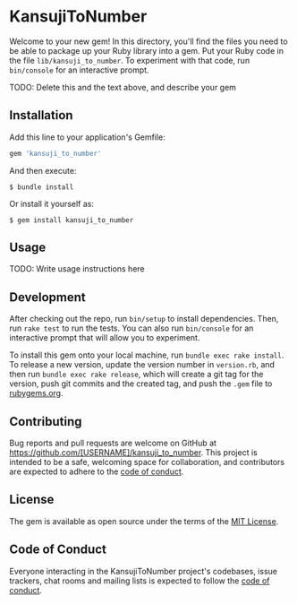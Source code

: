 # KansujiToNumber

Welcome to your new gem! In this directory, you'll find the files you need to be able to package up your Ruby library into a gem. Put your Ruby code in the file `lib/kansuji_to_number`. To experiment with that code, run `bin/console` for an interactive prompt.

TODO: Delete this and the text above, and describe your gem

## Installation

Add this line to your application's Gemfile:

```ruby
gem 'kansuji_to_number'
```

And then execute:

    $ bundle install

Or install it yourself as:

    $ gem install kansuji_to_number

## Usage

TODO: Write usage instructions here

## Development

After checking out the repo, run `bin/setup` to install dependencies. Then, run `rake test` to run the tests. You can also run `bin/console` for an interactive prompt that will allow you to experiment.

To install this gem onto your local machine, run `bundle exec rake install`. To release a new version, update the version number in `version.rb`, and then run `bundle exec rake release`, which will create a git tag for the version, push git commits and the created tag, and push the `.gem` file to [rubygems.org](https://rubygems.org).

## Contributing

Bug reports and pull requests are welcome on GitHub at https://github.com/[USERNAME]/kansuji_to_number. This project is intended to be a safe, welcoming space for collaboration, and contributors are expected to adhere to the [code of conduct](https://github.com/[USERNAME]/kansuji_to_number/blob/master/CODE_OF_CONDUCT.md).

## License

The gem is available as open source under the terms of the [MIT License](https://opensource.org/licenses/MIT).

## Code of Conduct

Everyone interacting in the KansujiToNumber project's codebases, issue trackers, chat rooms and mailing lists is expected to follow the [code of conduct](https://github.com/[USERNAME]/kansuji_to_number/blob/master/CODE_OF_CONDUCT.md).
